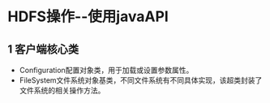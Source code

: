 # HDFS操作--使用javaAPI

## 1 客户端核心类

* Configuration配置对象类，用于加载或设置参数属性。
* FileSystem文件系统对象基类，不同文件系统有不同具体实现，该超类封装了文件系统的相关操作方法。